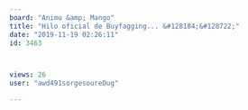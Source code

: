 ```yaml
---
board: "Animu &amp; Mango"
title: "Hilo oficial de Buyfagging... &#128184;&#128722;"
date: "2019-11-19 02:26:11"
id: 3463



views: 26
user: "awd491sorgesoureDug"

---
```

